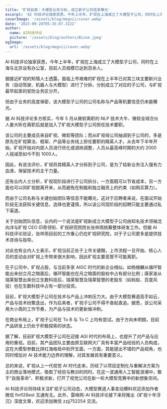 ```yaml
---
title: '旷视自救：大模型业务分拆，成立新子公司信息曝光'
excerpt: 'AI 科技评论独家获悉，今年上半年，旷视在上海成立了大模型子公司，同时在上海与北京设有办公室，目前人员规模已达到百余人。据接近旷视的知情人士透露，面临上市艰难的旷视在上半年已对其三块主要新兴业务（自动驾驶、机器人与大模型）进行了分拆，分别成立了对应的子公司，与旷视最早起家的安防业务区分开。'
coverImage: '/assets/blog/megvii/cover.webp'
date: '2023-09-28T05:35:07.322Z'
author:
  name: AI科技评论
  picture: '/assets/blog/authors/Bizoe.jpeg'
ogImage:
  url: '/assets/blog/megvii/cover.webp'
---
```


AI 科技评论独家获悉，今年上半年，旷视在上海成立了大模型子公司，同时在上海与北京设有办公室，目前人员规模已达到百余人。

据接近旷视的知情人士透露，面临上市艰难的旷视在上半年已对其三块主要新兴业务（自动驾驶、机器人与大模型）进行了分拆，分别成立了对应的子公司，与旷视最早起家的安防业务区分开。

但由于业务的高度保密，该大模型子公司的公司名称与产品等机要信息仍未能曝光。

据 AI 科技评论多方核实，今年 5 月从微软离职的 NLP 技术大牛、微软全球合伙人姜大昕在离职后就是加入了旷视大模型子公司担任技术要职。

该公司的主要成员来自旷视、微软等团队；而从旷视母公司抽调到子公司的，多是原先在旷视算法、框架、产品等业务线上担任要职的精英人才。从去年下半年开始，旷视开始对内部人员进行优化或调岗调整，人员从最高峰时期的大约 2000 人锐减至如今不到 1000人。

因此，有说法评价，旷视将其精英人才分拆到子公司，是为了给新业务注入强有力血液，保留技术的主干力量。

还有业内人士分析，旷视现阶段进行子公司拆分，一方面既可以节省成本，另一方面也可以同旷视脱离开来，从而避免在制裁和独立融资上的约束（如购买算力）。

而由于公司名称与关键创始团队等信息不能曝光，这对于应聘者来说，在面试开始阶段无法获知关键信息，选择也更谨慎，所以该公司现阶段的招聘只能主要通过私下渠道。

关于创始团队信息，业内的一个说法是旷视新成立大模型子公司由知名技术领袖沈向洋与旷视 CEO 印奇领衔、旷视研究院院长张祥雨统筹整体研发工作。但据 AI 科技评论验证，张祥雨目前的工作重心仍在旷视研究院，对于子公司更多是提供技术咨询与指导。

对此也有业内人士表示，旷视当前正处于上市关键期，上市流程一旦开始、核心人员的变动会对旷视上市带来很大影响，因此旷视主要高管不可能离职。

在子公司中，旷视占股，与当前多家 AIGC 时代的新企业相似。如杨植麟从循环智能出来创立月之暗面后，循环智能也在月之暗面的股权中占有部分比例；唐家渝从瑞莱智慧出来创立生数科技后，瑞莱智慧及瑞莱智慧的老股东（如蚂蚁、百度风投）也在生数科技中占有一部分投资。

目前，旷视大模型子公司在技术与产品上冲刺压力大。由于大模型赛道高手如云，产品与技术纷繁迭出，作为后来者，旷视子公司不得不奋起直追。据悉，该公司采用大小周的工作节奏，为产品与技术的更新做冲刺。

在商业布局上，旷视子公司在 To B 与 To C 上均有尝试。由于方向未明朗，目前产品研发上仍处于积极探索的状态。

据了解，目前旷视大模型子公司在迎接 AGI 时代的布局上，也提升了对产品与应用的重视。目前，其产品团队主要由原互联网大厂具有丰富产品经验的人员构成，这在大模型参数比拼红海格局中别开生面，一方面，其能提出不错的产品视角，也同时增加对 AI 技术能力边界的理解，对其发展具有重要意义。

总的来说，旷视从上一代视觉 AI 时代走来，历经了以项目定制化与重解决方案为主的商业落地模式，吸取了经验与教训的同时。在这一波通用人工智能浪潮中，敢于“自我革命”、积极求新，打开了视觉公司在新一轮大模型竞赛中的新想象空间。

AI 科技评论将持续关注旷视子公司动态，大模型赛道人事变动爆料欢迎添加作者微信 finfl26est 互通有无。此外，雷峰网-AI 科技评论接下来将推出《旷视十年浮沉》深度文章，欢迎添加微信 zzjj752254 交流。
